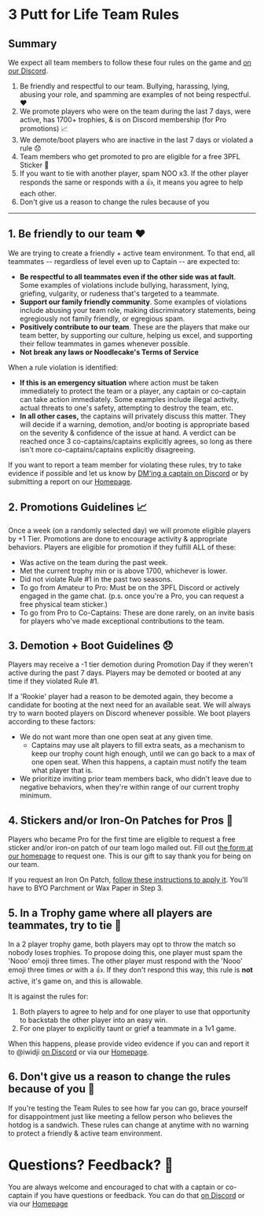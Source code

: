 # 3 Putt for Life Team Rules

## Summary
We expect all team members to follow these four rules on the game and [on our Discord](https://discord.gg/RGzcnXfWhv).
1. Be friendly and respectful to our team. Bullying, harassing, lying, abusing your role, and spamming are examples of not being respectful. ❤️
2. We promote players who were on the team during the last 7 days, were active, has 1700+ trophies, & is on Discord membership (for Pro promotions) 📈
3. We demote/boot players who are inactive in the last 7 days or violated a rule 😞
4. Team members who get promoted to pro are eligible for a free 3PFL Sticker 💌
5. If you want to tie with another player, spam NOO x3. If the other player responds the same or responds with a 👍, it means you agree to help each other.
6. Don't give us a reason to change the rules because of you

---

## 1. Be friendly to our team ❤️

We are trying to create a friendly + active team environment. To that end, all teammates -- regardless of level even up to Captain -- are expected to:

- **Be respectful to all teammates even if the other side was at fault**. Some examples of violations include bullying, harassment, lying, griefing, vulgarity, or rudeness that's targeted to a teammate.
- **Support our family friendly community**. Some examples of violations include abusing your team role, making discriminatory statements, being egregiously not family friendly, or egregious spam.
- **Positively contribute to our team**. These are the players that make our team better, by supporting our culture, helping us excel, and supporting their fellow teammates in games whenever possible.
- **Not break any laws or Noodlecake's Terms of Service**

When a rule violation is identified:

- **If this is an emergency situation** where action must be taken immediately to protect the team or a player, any captain or co-captain can take action immediately. Some examples include illegal activity, actual threats to one's safety, attempting to destroy the team, etc.
- **In all other cases,** the captains will privately discuss this matter. They will decide if a warning, demotion, and/or booting is appropriate based on the severity & confidence of the issue at hand. A verdict can be reached once 3 co-captains/captains explicitly agrees, so long as there isn't more co-captains/captains explicitly disagreeing.

If you want to report a team member for violating these rules, try to take evidence if possible and let us know by [DM'ing a captain on Discord](https://discord.gg/RGzcnXfWhv) or by submitting a report on our [Homepage](https://linktr.ee/3pfl). 

 ## 2. Promotions Guidelines 📈
Once a week (on a randomly selected day) we will promote eligible players by +1 Tier. Promotions are done to encourage activity & appropriate behaviors. Players are eligible for promotion if they fulfill ALL of these:

- Was active on the team during the past week.
- Met the current trophy min or is above 1700, whichever is lower.
- Did not violate Rule #1 in the past two seasons.
- To go from Amateur to Pro: Must be on the 3PFL Discord or actively engaged in the game chat. (p.s. once you're a Pro, you can request a free physical team sticker.)
- To go from Pro to Co-Captains: These are done rarely, on an invite basis for players who've made exceptional contributions to the team.

## 3. Demotion + Boot Guidelines 😞
Players may receive a -1 tier demotion during Promotion Day if they weren't active during the past 7 days. Players may be demoted or booted at any time if they violated Rule #1.

If a 'Rookie' player had a reason to be demoted again, they become a candidate for booting at the next need for an available seat. We will always try to warn booted players on Discord whenever possible. We boot players according to these factors:

- We do not want more than one open seat at any given time.
  - Captains may use alt players to fill extra seats, as a mechanism to keep our trophy count high enough, until we can go back to a max of one open seat. When this happens, a captain must notify the team what player that is.
- We prioritize inviting prior team members back, who didn't leave due to negative behaviors, when they're within range of our current trophy minimum.

## 4. Stickers and/or Iron-On Patches for Pros 💌
Players who became Pro for the first time are eligible to request a free sticker and/or iron-on patch of our team logo mailed out. Fill out [the form at our homepage](https://linktr.ee/3pfl) to request one. This is our gift to say thank you for being on our team.

If you request an Iron On Patch, [follow these instructions to apply it](https://d3ccuprjuqkp1j.cloudfront.net/SupportImages/PDFinstructions/Iron-On_Instructions_2021.pdf?utm_source=offline&utm_medium=productinstructions&utm_campaign=instructionsheet2022). You'll have to BYO Parchment or Wax Paper in Step 3.

## 5. In a Trophy game where all players are teammates, try to tie 🤝
In a 2 player trophy game, both players may opt to throw the match so nobody loses trophies. To propose doing this, one player must spam the 'Nooo' emoji three times. The other player must respond with the 'Nooo' emoji three times _or_ with a 👍. If they don't respond this way, this rule is **not** active, it's game on, and this is allowable.

It is against the rules for:

1. Both players to agree to help and for one player to use that opportunity to backstab the other player into an easy win.
2. For one player to explicitly taunt or grief a teammate in a 1v1 game.

When this happens, please provide video evidence if you can and report it to @iwidji [on Discord](https://discord.gg/RGzcnXfWhv) or via our [Homepage](https://linktr.ee/3pfl).

## 6. Don't give us a reason to change the rules because of you 🌭
If you're testing the Team Rules to see how far you can go, brace yourself for disappointment just like meeting a fellow person who believes the hotdog is a sandwich. These rules can change at anytime with no warning to protect a friendly & active team environment.

# Questions? Feedback? 💬
You are always welcome and encouraged to chat with a captain or co-captain if you have questions or feedback. You can do that [on Discord](https://discord.gg/RGzcnXfWhv) or via our [Homepage](https://linktr.ee/3pfl)
